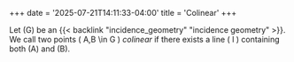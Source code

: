 +++
date = '2025-07-21T14:11:33-04:00'
title = 'Colinear'
+++

Let \(G\) be an {{< backlink "incidence_geometry" "incidence geometry" >}}.
We call two points \( A,B \in G \) _colinear_ if there exists a line
\( l \) containing both \(A\) and \(B\).
